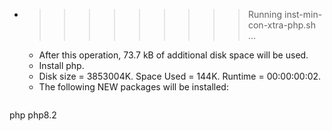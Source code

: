 * >>>>>>>>> Running inst-min-con-xtra-php.sh ...
  * After this operation, 73.7 kB of additional disk space will be used.
  * Install php.
  * Disk size = 3853004K. Space Used = 144K. Runtime = 00:00:00:02.
  * The following NEW packages will be installed:
  ```bash
php php8.2
  ```
